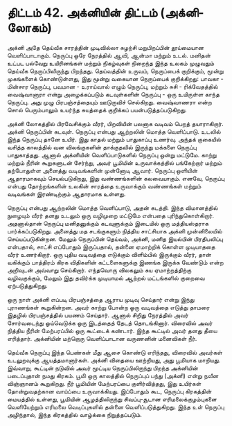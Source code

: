 # திட்டம் 42. அக்னியின் திட்டம் (அக்னி-லோகம்)

அக்னி அதே தெய்வீக சாரத்தின் முடிவில்லா சுழற்சி மறுபிறப்பின் தூய்மையான வெளிப்பாடாகும். நெருப்பு ஒரே நேரத்தில் ஆவி, ஆன்மா மற்றும் உடல். மனிதன் உட்பட பல்வேறு உயிரினங்கள் மற்றும் நிகழ்வுகள் நிறைந்த இந்த உலகம் முழுவதும் தெய்வீக நெருப்பிலிருந்து பிறந்தது. தெய்வத்தின் உருவம், நெருப்பைக் குறிக்கும், மூன்று முகங்களைக் கொண்டுள்ளது, இது மூன்று வகையான நெருப்பைக் குறிக்கிறது: பாவகா - மின்சார நெருப்பு, பவமான - உராய்வால் எழும் நெருப்பு, மற்றும் சுசி - ரிக்வேதத்தில் வைஷ்வானாரா என்று அழைக்கப்படும் கடவுள்களின் நெருப்பு - ஒரு உயிருள்ள காந்த நெருப்பு. அது முழு பிரபஞ்சத்தையும் ஊடுருவிச் செல்கிறது. வைஷ்வாணரா என்ற சொல் பெரும்பாலும் உயர்ந்த சுயத்தைக் குறிக்கப் பயன்படுத்தப்படுகிறது.

அக்னி லோகத்தில் பிரவேசிக்கும் வீரர், பிறவியின் பலனாக வடிவம் பெறத் தயாராகிறார். அக்னி நெருப்பின் கடவுள். நெருப்பு என்பது ஆற்றலின் மொத்த வெளிப்பாடு. உடலில் இந்த நெருப்பு தானே உயிர். இது காதல் மற்றும் பாதுகாப்பு உணர்வு. அந்தக் குகையில் வசித்த காலத்தில் வன விலங்குகளின் தாக்குதலில் இருந்து மக்களை நெருப்பு பாதுகாத்தது. ஆனால் அக்னியின் வெளிப்பாடுகளில் நெருப்பு ஒன்று மட்டுமே. காற்று மற்றும் நீரின் கூறுகளுடன் சேர்ந்து, அவர் பூமியின் உருவாக்கத்தில் பங்கேற்றார் மற்றும் தற்போதுள்ள அனைத்து வடிவங்களின் முன்னோடி ஆவார். நெருப்பு ஒளியின் ஆதாரமாகவும் செயல்படுகிறது, இது வண்ணங்களின் கலவையாகும். எனவே, நெருப்பு என்பது தோற்றங்களின் உலகின் சாரத்தை உருவாக்கும் வண்ணங்கள் மற்றும் வடிவங்கள் இரண்டிற்கும் ஆதாரமாக உள்ளது.

நெருப்பு என்பது ஆற்றலின் மொத்த வெளிப்பாடு, அதன் கடத்தி. இந்த விமானத்தில் நுழையும் வீரர் தனது உடலும் ஒரு வழிமுறை மட்டுமே என்பதை புரிந்துகொள்கிறார். அதனால்தான் நெருப்பு மனிதனுக்கும் கடவுளுக்கும் இடையில் ஒரு மத்தியஸ்தராக பார்க்கப்படுகிறது. அனைத்து மத சடங்குகளும் நித்திய சாட்சியாக அக்னி முன்னிலையில் செய்யப்படுகின்றன. மேலும் நெருப்பின் தெய்வம், அக்னி, மனித இயல்பின் பிரதிபலிப்பு என்பதால், சாட்சி எப்போதும் இருப்பதால், தன்னை ஏமாற்றிக் கொள்ள முடியாததை வீரர் உணர்கிறார். ஒரு புதிய வடிவத்தை எடுக்கும் விளிம்பில் இருக்கும் வீரர், தான் வகிக்கும் பாத்திரம் கிரக விதிகளின் கட்டளைகளுக்கு இணங்க இருக்க வேண்டும் என்ற அறிவுடன் அவ்வாறு செய்கிறார். எந்தவொரு விலகலும் சுய ஏமாற்றத்திற்கு வழிவகுக்கும், மேலும் இது தவிர்க்க முடியாமல் ஆற்றல் மட்டங்களில் குறைவை ஏற்படுத்துகிறது.

ஒரு நாள் அக்னி எப்படி பிரபஞ்சத்தை ஆராய முடிவு செய்தார் என்று இந்து புராணங்கள் கூறுகின்றன. அவர் காற்று போன்ற ஒரு வடிவத்தை எடுத்து தாமரை இதழில் பிரபஞ்சத்தில் பயணம் செய்தார். ஆனால் சிறிது நேரத்தில் அவர் சோர்வடைந்து ஓய்வெடுக்க ஒரு இடத்தைத் தேடத் தொடங்கினார். விரைவில் அவர் நித்திய நீரின் மேற்பரப்பில் ஒரு கூட்டைக் கண்டார். இந்த கூட்டில் அவர் தனது தீயை எரித்தார். அக்னியின் மற்றொரு வெளிப்பாடான வருணனின் மனைவிகள் நீர்.

தெய்வீக நெருப்பு இந்த பெண்கள் மீது ஆசை கொண்டு எரிந்தது, விரைவில் அவர்கள் உடலுறவுக்கு ஆயத்தமானார்கள். அக்னி விதையை ஊற்றியது, அது பூமியாக மாறியது. இவ்வாறு, கூட்டின் நடுவில் அவர் மூட்டிய நெருப்பிலிருந்து பிறந்த அக்னியின் படைப்புதான் நமது கிரகம். பூமி ஒரு காலத்தில் நெருப்புப் பந்து (அக்னி) என்று நவீன விஞ்ஞானம் கூறுகிறது. நீர் பூமியின் மேற்பரப்பை குளிர்வித்தது, இது உயிர்கள் தோன்றுவதற்கான வாய்ப்பை உருவாக்கியது. இப்போதும் கூட, நெருப்பு கிரகத்தின் மையத்தில் உள்ளது, பூமியின் ஆழத்திலிருந்து சிவப்பு-சூடான எரிமலைக்குழம்புகளை வெளியேற்றும் எரிமலை வெடிப்புகளில் தன்னை வெளிப்படுத்துகிறது. இந்த உள் நெருப்பு அழிந்தால், இந்த கிரகத்தில் வாழ்க்கை நிறுத்தப்படும்.
